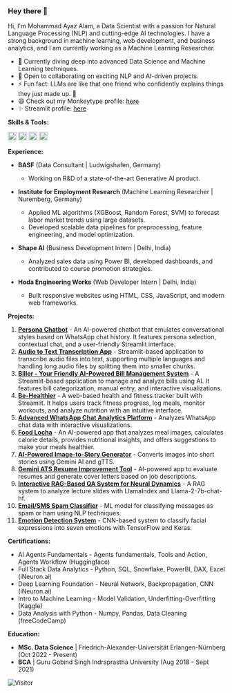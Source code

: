 ### Hey there 👋

Hi, I'm Mohammad Ayaz Alam, a Data Scientist with a passion for Natural Language Processing (NLP) and cutting-edge AI technologies.  I have a strong background in machine learning, web development, and business analytics, and I am currently working as a Machine Learning Researcher.

- 🌱 Currently diving deep into advanced Data Science and Machine Learning techniques.
- 👯 Open to collaborating on exciting NLP and AI-driven projects.
- ⚡ Fun fact: LLMs are like that one friend who confidently explains things they just made up. 🤣
- 😄 Check out my Monkeytype profile: [here](https://monkeytype.com/profile/rebel47)
- ✨ Streamlit profile: [here](https://share.streamlit.io/user/rebel47)

**Skills & Tools:**

<code><img height="20" title="Python" src="https://img.shields.io/badge/-Python-3776AB?style=flat&logo=python&logoColor=white"></code>
<code><img height="20" title="PyTorch" src="https://img.shields.io/badge/-PyTorch-EE4C2C?style=flat&logo=pytorch&logoColor=white"></code>
<code><img height="20" title="Django" src="https://img.shields.io/badge/-Django-092E20?style=flat&logo=django&logoColor=white"></code>
<code><img height="20" title="Docker" src="https://img.shields.io/badge/-Docker-2496ED?style=flat&logo=docker&logoColor=white"></code>

**Experience:**
- **BASF** (Data Consultant | Ludwigshafen, Germany)
  - Working on R&D of a state-of-the-art Generative AI product.

- **Institute for Employment Research** (Machine Learning Researcher | Nuremberg, Germany)
  - Applied ML algorithms (XGBoost, Random Forest, SVM) to forecast labor market trends using large datasets.
  - Developed scalable data pipelines for preprocessing, feature engineering, and model optimization.

- **Shape AI** (Business Development Intern | Delhi, India)
  - Analyzed sales data using Power BI, developed dashboards, and contributed to course promotion strategies.

- **Hoda Engineering Works** (Web Developer Intern | Delhi, India)
  - Built responsive websites using HTML, CSS, JavaScript, and modern web frameworks.

**Projects:**
1. [**Persona Chatbot**](https://github.com/rebel47/persona-chatbot) - An AI-powered chatbot that emulates conversational styles based on WhatsApp chat history. It features persona selection, contextual chat, and a user-friendly Streamlit interface.
2. [**Audio to Text Transcription App**](https://merve-speech-to-text.streamlit.app/) - Streamlit-based application to transcribe audio files into text, supporting multiple languages and handling long audio files by splitting them into smaller chunks.
3. [**Biller - Your Friendly AI-Powered Bill Management System**](https://biller.streamlit.app/) - A Streamlit-based application to manage and analyze bills using AI. It features bill categorization, manual entry, and interactive visualizations.
4. [**Be-Healthier**](https://be-healthier.streamlit.app/) - A web-based health and fitness tracker built with Streamlit. It helps users track fitness progress, log meals, monitor workouts, and analyze nutrition with an intuitive interface.
5. [**Advanced WhatsApp Chat Analytics Platform**](https://github.com/rebel47/Whatsapp-Chat-Analyzer) - Analyzes WhatsApp chat data with interactive visualizations.
6. [**Food Locha**](https://github.com/rebel47/Food-Locha) - An AI-powered app that analyzes meal images, calculates calorie details, provides nutritional insights, and offers suggestions to make your meals healthier.
7. [**AI-Powered Image-to-Story Generator**](https://github.com/rebel47/imagetostory) - Converts images into short stories using Gemini AI and gTTS.
8. [**Gemini ATS Resume Improvement Tool**](https://github.com/rebel47/ATS-with-Cover-Letter) - AI-powered app to evaluate resumes and generate cover letters based on job descriptions.
9. [**Interactive RAG-Based QA System for Neural Dynamics**](https://github.com/rebel47/RAG-Powered-Q-A-for-Neural-Dynamics-Course-with-LlamaIndex) - A RAG system to analyze lecture slides with LlamaIndex and Llama-2-7b-chat-hf.
10. [**Email/SMS Spam Classifier**](https://github.com/rebel47/Email-SMS-Classifier) - ML model for classifying messages as spam or ham using NLP techniques.
11. [**Emotion Detection System**](https://github.com/rebel47/Emotion-Detection-System) - CNN-based system to classify facial expressions into seven emotions with TensorFlow and Keras.

**Certifications:**
- AI Agents Fundamentals - Agents fundamentals, Tools and Action, Agents Workflow (Huggingface)
- Full Stack Data Analytics - Python, SQL, Snowflake, PowerBI, DAX, Excel (iNeuron.ai)
- Deep Learning Foundation - Neural Network, Backpropagation, CNN (iNeuron.ai)
- Intro to Machine Learning - Model Validation, Underfitting-Overfitting (Kaggle)
- Data Analysis with Python - Numpy, Pandas, Data Cleaning (freeCodeCamp)

**Education:**
- **MSc. Data Science** | Friedrich-Alexander-Universität Erlangen-Nürnberg (Oct 2022 - Present)
- **BCA** | Guru Gobind Singh Indraprastha University (Aug 2018 - Sept 2021)

![Visitor](https://visitor-badge.laobi.icu/badge?page_id=rebel47.rebel47)

